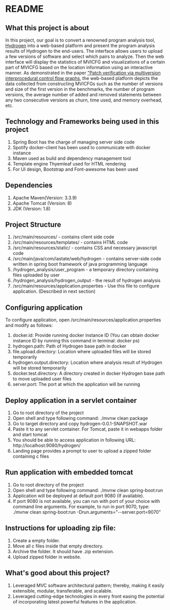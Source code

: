 # README #

## What this project is about ##
In this project, our goal is to convert a renowned program analysis tool, [Hydrogen](https://github.com/iowastateuniversity-programanalysis/hydrogen) into a web-based platform and present the program analysis results of Hydrogen to the end-users. The interface allows users to upload a few versions of software and select which pairs to analyze. Then the web interface will display the statistics of MVICFG and visualizations of a certain part of MVICFG based on the location information using an interactive manner. As demonstrated in the paper ["Patch verification via multiversion interprocedural control flow graphs](https://dl.acm.org/doi/abs/10.1145/2568225.2568304 ), the web-based platform depicts the data collected from constructing MVICFGs such as the number of versions and size of the first version in the benchmarks, the number of program versions, the average number of added and removed statements between any two consecutive versions as churn, time used, and memory overhead, etc.

## Technology and Frameworks being used in this project ##
1. Spring Boot has the charge of managing server side code
2. Spotify docker-client has been used to communicate with docker instance
3. Maven used as build and dependency management tool
4. Template engine Thyemleaf used for HTML rendering
5. For UI design, Bootstrap and Font-awesome has been used

## Dependencies ##
1. Apache Maven(Version: 3.3.9)
2. Apache Tomcat (Version: 8)
3. JDK (Version: 1.8)


## Project Structure ##
1. /src/main/resources/ - contains client side code
2. /src/main/resources/templates/ - contains HTML code
3. /src/main/resources/static/ - contains CSS and necessary javascript code
4. /src/main/java/com/iastate/web/hydrogen - contains server-side code written in spring boot framework of java programming language
5. /hydrogen_analysis/user_program - a temporary directory containing files uploaded by user
6. /hydrogen_analysis/hydrogen_output - the result of hydrogen analysis
7. /src/main/resources/application.properties - Use this file to configure application. (Described in next section)


## Configuring application ##
To configure application, open /src/main/resources/application.properties and modify as follows:
1. docker.id: Provide running docker instance ID (You can obtain docker instance ID by running this command in terminal: docker ps)
2. hydrogen.path: Path of Hydrogen base path in docker
3. file.upload.directory: Location where uploaded files will be stored temporarily
4. hydrogen.output.directory: Location where analysis result of Hydrogen will be stored temporarily
5. docker.test.directory: A directory created in docker Hydrogen base path to move uploaded user files
6. server.port: The port at which the application will be running

 
## Deploy application in a servlet container ##
1. Go to root directory of the project
2. Open shell and type following command: ./mvnw clean package
3. Go to target directory and copy hydrogen-0.0.1-SNAPSHOT.war
4. Paste it to any servlet container. For Tomcat, paste it in webapps folder and start tomcat
5. You should be able to access application in following URL: http://localhost:9080/hydrogen/ 
6. Landing page provides a prompt to user to upload a zipped folder containing c files


## Run application with embedded tomcat ##
1. Go to root directory of the project
2. Open shell and type following command: ./mvnw clean spring-boot:run
3. Application will be deployed at default port 9080 (If available). 
4. If port 9080 is not available, you can run with port of your choice with command line arguments. For example, to run in port 9070, type: ./mvnw clean spring-boot:run -Drun.arguments="--server.port=9070"

## Instructions for uploading zip file:
1. Create a empty folder.
2. Move all c files inside that empty directory.
3. Archive the folder. It should have .zip extension.
4. Upload zipped folder in website.

## What's good about this project? ##
1. Leveraged MVC software architectural pattern; thereby, making it easily extensible, modular, transferable, and scalable.
2. Leveraged cutting-edge technologies in every front easing the potential of incorporating latest powerful features in the application. 
